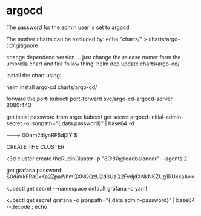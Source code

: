 # argocd

The password for the admin user is set to argocd




The mother charts can be excluded by: echo "charts/" > charts/argo-cd/.gitignore

change dependend version ... just change the release numer form the umbrella chart and fire follow thing: helm dep update charts/argo-cd/


install the chart using:

helm install argo-cd charts/argo-cd/



forward the port: kubectl port-forward svc/argo-cd-argocd-server 8080:443


get initial password from argo: kubectl get secret argocd-initial-admin-secret -o jsonpath="{.data.password}" | base64 -d

--->  0Qam2dlynRF5djXY
$



CREATE THE CLUSTER:

k3d cluster create theRudinCluster -p "80:80@loadbalancer" --agents 2


get grafana password: S0daVkFRa0xKa2ZpaWhmQXNQQzU2d3UzQ2FvdjdXNkNKZUg1RUxxaA==

kubectl get secret --namespace default grafana -o yaml   

kubectl get secret grafana -o jsonpath="{.data.admin-password}" | base64 --decode ; echo


